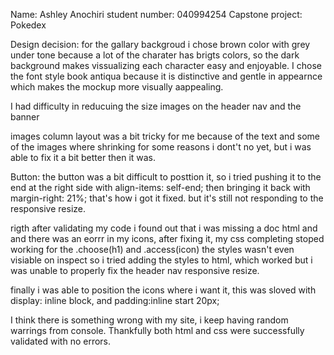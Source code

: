 Name: Ashley Anochiri
student number: 040994254
Capstone project: Pokedex

Design decision: for the gallary backgroud i chose brown color with grey under tone because a lot of the charater has brigts colors, so the dark background makes vissualizing each character easy and enjoyable.
I chose the font style book antiqua because it is distinctive and gentle in appearnce which makes the mockup more visually aappealing.

<!-- part 3 -->
I had difficulty in reducuing the size images on the header nav and the banner

images column layout was a bit tricky for me because of the text and some of the images where shrinking for some reasons i dont't no yet, but i was able to fix it a bit better then it was.

Button: the button was a bit difficult to posttion it, so i tried pushing it to the end at the right side with align-items: self-end; then bringing it back with margin-right: 21%; that's how i got it fixed. but it's still not responding to the responsive resize.

rigth after validating my code i found out that i was missing a doc html and and there was an eorrr in my icons, after fixing it, my css completing stoped working for the .choose(h1) and .access(icon) the styles wasn't even visiable on inspect so i tried adding the styles to html, which worked but i was unable to properly fix the header nav responsive resize. 

finally i was able to position the icons where i want it, this was sloved with display: inline block, and padding:inline start 20px;

I think there is something wrong with my site, i keep having random warrings from console.
    Thankfully both html and css were successfully validated with no errors.
